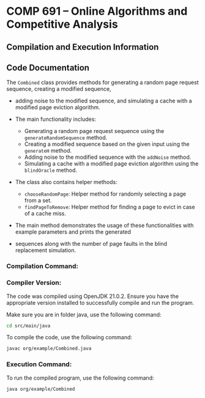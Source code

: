 # COMP 691 – Online Algorithms and Competitive Analysis

## Compilation and Execution Information

## Code Documentation
The `Combined` class provides methods for generating a random page request sequence, creating a modified sequence,
 * adding noise to the modified sequence, and simulating a cache with a modified page eviction algorithm.

 * The main functionality includes:
    - Generating a random page request sequence using the `generateRandomSequence` method.
    - Creating a modified sequence based on the given input using the `generateH` method.
    - Adding noise to the modified sequence with the `addNoise` method.
    - Simulating a cache with a modified page eviction algorithm using the `blindOracle` method.

 * The class also contains helper methods:
    - `chooseRandomPage`: Helper method for randomly selecting a page from a set.
    - `findPageToRemove`: Helper method for finding a page to evict in case of a cache miss.

 * The main method demonstrates the usage of these functionalities with example parameters and prints the generated
 * sequences along with the number of page faults in the blind replacement simulation.


### Compilation Command:

### Compiler Version:

The code was compiled using OpenJDK 21.0.2. Ensure you have the appropriate version installed to successfully compile and run the program.

Make sure you are in folder java, use the following command:

```bash
cd src/main/java
```

To compile the code, use the following command:

```bash
javac org/example/Combined.java
```

### Execution Command:

To run the compiled program, use the following command:

```bash
java org/example/Combined
```


